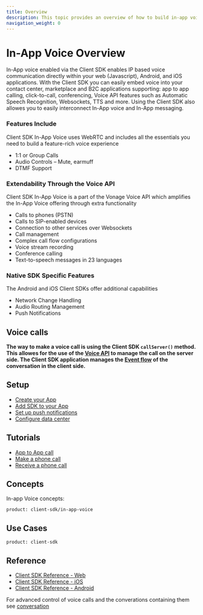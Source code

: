 ```yaml
---
title: Overview
description: This topic provides an overview of how to build in-app voice applications using the Client SDK.
navigation_weight: 0
---
```


# In-App Voice Overview

In-App voice enabled via the Client SDK enables IP based voice communication directly within your web (Javascript), Android, and iOS applications.  With the Client SDK you can easily embed voice into your contact center, marketplace and B2C applications supporting: app to app calling, click-to-call, conferencing, Voice API features such as Automatic Speech Recognition, Websockets, TTS and more. Using the Client SDK also allowes you to easily interconnect In-App voice and In-App messaging.

### Features Include
Client SDK In-App Voice uses WebRTC and includes all the essentials you need to build a feature-rich voice experience

* 1:1 or Group Calls
* Audio Controls – Mute, earmuff
* DTMF Support

### Extendability Through the Voice API
Client SDK In-App Voice is a part of the Vonage Voice API which amplifies the In-App Voice offering through extra functionality

* Calls to phones (PSTN)
* Calls to SIP-enabled devices
* Connection to other services over Websockets
* Call management
* Complex call flow configurations
* Voice stream recording
* Conference calling
* Text-to-speech messages in 23 languages

### Native SDK Specific Features
The Android and iOS Client SDKs offer additional capabilities

* Network Change Handling
* Audio Routing Management
* Push Notifications

## Voice calls

**The way to make a voice call is using the Client SDK `callServer()` method. This allowes for the use of the [Voice API](/voice/voice-api/overview) to manage the call on the server side. The Client SDK application manages the [Event flow](/conversation/guides/event-flow) of the conversation in the client side.**

## Setup

* [Create your App](/client-sdk/setup/create-your-application)
* [Add SDK to your App](/client-sdk/setup/add-sdk-to-your-app)
* [Set up push notifications](/client-sdk/setup/set-up-push-notifications)
* [Configure data center](/client-sdk/setup/configure-data-center)

## Tutorials

* [App to App call](/client-sdk/tutorials/app-to-app)
* [Make a phone call](/client-sdk/tutorials/app-to-phone)
* [Receive a phone call](/client-sdk/tutorials/phone-to-app)

## Concepts

In-app Voice concepts:

```concept_list
product: client-sdk/in-app-voice
```

## Use Cases

```use_cases
product: client-sdk
```

## Reference

* [Client SDK Reference - Web](/sdk/client-sdk/javascript)
* [Client SDK Reference - iOS](/sdk/client-sdk/ios)
* [Client SDK Reference - Android](/sdk/client-sdk/android)

For advanced control of voice calls and the converations containing them see [conversation](/conversation/overview)
